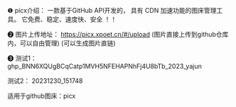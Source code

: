 ❶
picx介绍： 
一款基于GitHub API开发的，
具有 CDN 加速功能的图床管理工具。
它免费、稳定、速度快、安全 ！！

❷
图片上传地址：
https://picx.xpoet.cn/#/upload
(图片直接上传到github仓库内，可以自由管理)
(可以生成图片直链)

❸
测试1：
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_2023_yajun

测试2：
20231230_151748

适用于github图床：picx